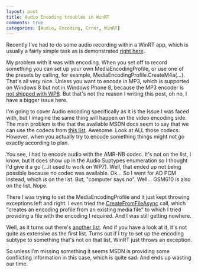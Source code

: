```yaml
---
layout: post
title: Audio Encoding troubles in WinRT
comments: true
categories: [Audio, Encoding, Error, WinRT]
---
```

Recently I've had to do some audio recording within a WinRT app, which is usually a fairly simple task as is demonstrated <a title="sample" href="https://code.msdn.microsoft.com/windowsapps/Media-Capture-Sample-adf87622">right here</a>.

My problem with it was with encoding. When you set off to record something you can set up your own MediaEncodingProfile, or use one of the presets by calling, for example, MediaEncodingProfile.CreateM4a(...). That's all very nice. Unless you want to encode in MP3, which is supported on Windows 8 but not in Windows Phone 8, because the MP3 encoder is <a title="mp3" href="http://msdn.microsoft.com/en-US/library/windows/apps/windows.media.mediaproperties.mediaencodingprofile.createmp3">not shipped with WP8</a>. But that's not the reason I writing this post, oh no, I have a bigger issue here.

I'm going to cover Audio encoding specifically as it is the issue I was faced with, but I imagine the same thing will happen on the video encoding side. The main problem is the that the available MSDN docs seem to say that we can use the codecs from <a title="codecs" href="http://msdn.microsoft.com/en-us/library/windows/apps/hh986969.aspx">this list</a>. Awesome. Look at ALL those codecs. However, when you actually try to encode something things might not go exactly according to plan.

You see, I had to encode audio with the AMR-NB codec. It's not on the list, I know, but it does show up in the Audio Suptypes enumeration so I thought I'd give it a go (...it used to work on WP7). Well, that ended up not being possible because no codec was available. Ok... So I went for AD PCM instead, which <em>is</em> on the list. But, "computer says no". Well... GSM610 is also on the list. Nope. 

There I was trying to set the MediaEncodingProfile and it just kept throwing exceptions left and right. I even tried the <a href="http://msdn.microsoft.com/en-US/library/windows/apps/windows.media.mediaproperties.mediaencodingprofile.createfromfileasync">CreateFromFileAsync</a> call, which "creates an encoding profile from an existing media file" to which I tried providing a file with the encoding I required. And I was still getting nowhere.

Well, as it turns out there's <a title="subtypes" href="http://msdn.microsoft.com/en-us/library/windows.media.mediaproperties.audioencodingproperties.subtype.aspx">another list</a>. And if you have a look at it, it's not quite as extensive as the first list. Turns out if I try to set up the encoding subtype to something that's not on that list, WinRT just throws an exception.

So unless I'm missing something it seems MSDN is providing some conflicting information in this case, which is quite sad. And ends up wasting our time.

